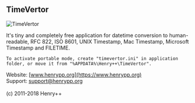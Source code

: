 ## TimeVertor

![TimeVertor](https://www.henrypp.org/images/timevertor.png?cache)

It's tiny and completely free application for datetime conversion to human-readable, RFC 822, ISO 8601, UNIX Timestamp, Mac Timestamp, Microsoft Timestamp and FILETIME.

```
To activate portable mode, create "timevertor.ini" in application folder, or move it from "%APPDATA%\Henry++\TimeVertor".
```

Website: [www.henrypp.org](https://www.henrypp.org)<br />
Support: support@henrypp.org<br />
<br />
(c) 2011-2018 Henry++
